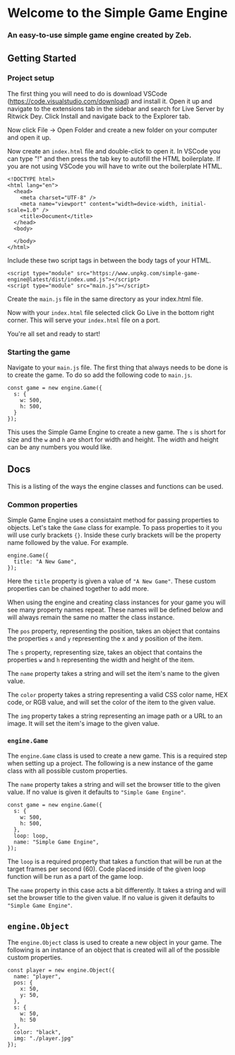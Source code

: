 # Welcome to the Simple Game Engine
### An easy-to-use simple game engine created by Zeb.

## Getting Started

### Project setup

The first thing you will need to do is download VSCode (https://code.visualstudio.com/download) and install it. Open it up and navigate to the extensions tab in the sidebar and search for Live Server by Ritwick Dey. Click Install and navigate back to the Explorer tab. 

Now click File -> Open Folder and create a new folder on your computer and open it up. 

Now create an ```index.html``` file and double-click to open it. In VSCode you can type "!" and then press the tab key to autofill the HTML boilerplate. If you are not using VSCode you will have to write out the boilerplate HTML.

```
<!DOCTYPE html>
<html lang="en">
  <head>
    <meta charset="UTF-8" />
    <meta name="viewport" content="width=device-width, initial-scale=1.0" />
    <title>Document</title>
  </head>
  <body>

  </body>
</html>

```

Include these two script tags in between the body tags of your HTML.

```
<script type="module" src="https://www.unpkg.com/simple-game-engine@latest/dist/index.umd.js"></script>
<script type="module" src="main.js"></script>
```

Create the ```main.js``` file in the same directory as your index.html file.

Now with your ```index.html``` file selected click Go Live in the bottom right corner. This will serve your ```index.html``` file on a port.

You're all set and ready to start!

### Starting the game

Navigate to your ```main.js``` file. The first thing that always needs to be done is to create the game. To do so add the following code to ```main.js```.

```
const game = new engine.Game({
  s: {
    w: 500,
    h: 500,
  }
});
```

This uses the Simple Game Engine to create a new game. The ```s``` is short for size and the ```w``` and ```h``` are short for width and height. The width and height can be any numbers you would like.

## Docs

This is a listing of the ways the engine classes and functions can be used.

### Common properties

Simple Game Engine uses a consistaint method for passing properties to objects. Let's take the ```Game``` class for example. To pass properties to it you will use curly brackets ```{}```. Inside these curly brackets will be the property name followed by the value. For example.

```
engine.Game({
  title: "A New Game",
});
```

Here the ```title``` property is given a value of ```"A New Game"```. These custom properties can be chained together to add more.

When using the engine and creating class instances for your game you will see many property names repeat. These names will be defined below and will always remain the same no matter the class instance.

The ```pos``` property, representing the position, takes an object that contains the properties ```x``` and ```y``` representing the x and y position of the item.

The ```s``` property, representing size, takes an object that contains the properties ```w``` and ```h``` representing the width and height of the item.

The ```name``` property takes a string and will set the item's name to the given value.

The ```color``` property takes a string representing a valid CSS color name, HEX code, or RGB value, and will set the color of the item to the given value.

The ```img``` property takes a string representing an image path or a URL to an image. It will set the item's image to the given value.

### ```engine.Game```

The ```engine.Game``` class is used to create a new game. This is a required step when setting up a project. The following is a new instance of the game class with all possible custom properties.

The ```name``` property takes a string and will set the browser title to the given value. If no value is given it defaults to ```"Simple Game Engine"```.

```
const game = new engine.Game({
  s: {
    w: 500,
    h: 500,
  },
  loop: loop,
  name: "Simple Game Engine",
});
```

The ```loop``` is a required property that takes a function that will be run at the target frames per second (60). Code placed inside of the given loop function will be run as a part of the game loop. 

The ```name``` property in this case acts a bit differently. It takes a string and will set the browser title to the given value. If no value is given it defaults to ```"Simple Game Engine"```.

## ```engine.Object```

The ```engine.Object``` class is used to create a new object in your game. The following is an instance of an object that is created will all of the possible custom properties.

```
const player = new engine.Object({
  name: "player",
  pos: {
    x: 50,
    y: 50,
  },
  s: {
    w: 50,
    h: 50
  },
  color: "black",
  img: "./player.jpg"
});
```

